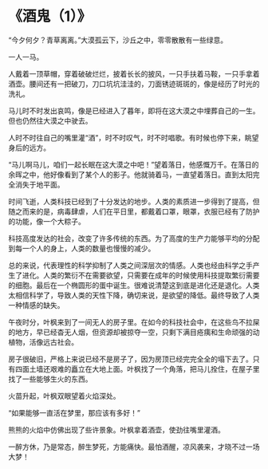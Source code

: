 # 《酒鬼（1）》

“今夕何夕？青草离离。”大漠孤云下，沙丘之中，零零散散有一些绿意。

一人一马。

人戴着一顶草帽，穿着破破烂烂，披着长长的披风，一只手扶着马鞍，一只手拿着酒壶。腰间还有一把破刀，刀口坑坑洼洼的，刀面锈迹斑斑的，像是经历了时光的洗礼。

马儿时不时发出哀鸣，像是已经进入了暮年，即将在这大漠之中埋葬自己的一生。但也仍然往大漠之中驶去。

人时不时往自己的嘴里灌“酒”，时不时叹气，时不时唱歌。有时候也停下来，眺望身后的远方。

“马儿啊马儿，咱们一起长眠在这大漠之中吧！”望着落日，他感慨万千。在落日的余晖之中，他好像看到了某个人的影子。他就骑着马，一直望着落日。直到太阳完全消失于地平面。

时间飞逝，人类科技已经到了十分发达的地步。人类的素质进一步得到了提高，但随之而来的是，病毒肆虐，人们在平日里，都戴着口罩，眼罩，衣服已经有了防护的功能，像一个大粽子。

科技高度发达的社会，改变了许多传统的东西。为了高度的生产力能够平均的分配到每一个人的身上，人类的数量也慢慢的减少。

总的来说，代表理性的科学抑制了人类之间深层次的情感。人类也经由科学之手产生了进化。人类的繁衍不在需要欲望，只需要在成年的时候使用科技提取繁衍需要的细胞。最后在一个椭圆形的蛋中诞生。很难说清楚这到底是进化还是退化。人类太相信科学了，导致人类的天性下降，确切来说，是欲望的降低。最终导致了人类一种情感的缺失。

午夜时分，叶枫来到了一间无人的房子里。在如今的科技社会中，在这些鸟不拉屎的地方，早已经杳无人烟，但资源却被掠夺一空，只剩下满目疮痍和生命顽强的动植物，活像远古社会。

房子很破旧，严格上来说已经不是房子了，因为房顶已经完完全全的塌下去了。只有四面土墙还艰难的矗立在大地上面。叶枫找了一个角落，把马儿拴住，在屋子里找了一些能够生火的东西。

火苗升起，叶枫双眼望着火焰深处。

“如果能够一直活在梦里，那应该有多好！”

熊熊的火焰中仿佛出现了些许景象。叶枫拿着酒壶，使劲往嘴里灌酒。

一醉方休，乃是常态，醉生梦死，方能痛快。最怕酒醒，凉风袭来，才晓不过一场大梦！

